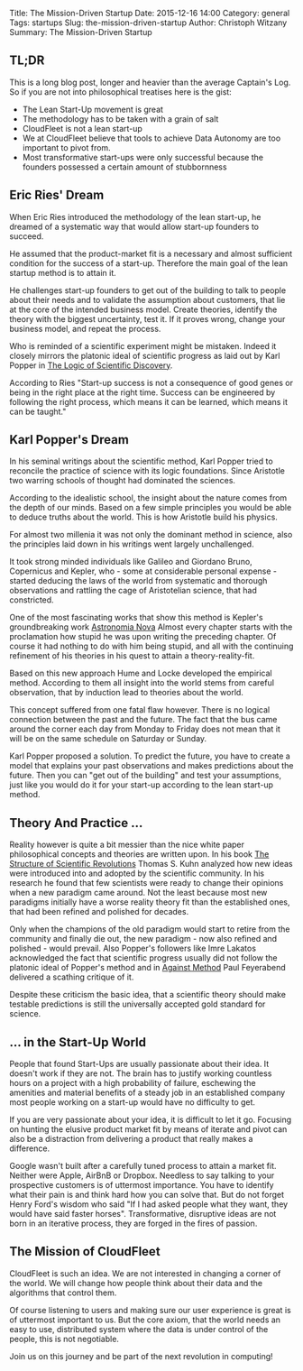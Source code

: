 Title: The Mission-Driven Startup
Date: 2015-12-16 14:00
Category: general
Tags: startups
Slug: the-mission-driven-startup
Author: Christoph Witzany
Summary: The Mission-Driven Startup

## TL;DR

This is a long blog post, longer and heavier than the average Captain's
Log. So if you are not into philosophical treatises here is the gist:

- The Lean Start-Up movement is great
- The methodology has to be taken with a grain of salt
- CloudFleet is not a lean start-up
- We at CloudFleet believe that tools to achieve Data Autonomy are too
  important to pivot from.
- Most transformative start-ups were only successful because the founders
  possessed a certain amount of stubbornness


## Eric Ries' Dream

When Eric Ries introduced the methodology of the lean start-up, he dreamed
of a systematic way that would allow start-up founders to succeed.

He assumed that the product-market fit is a necessary and almost sufficient
condition for the success of a start-up. Therefore the main goal of the
lean startup method is to attain it.

He challenges start-up founders to get out of the building to talk to people
about their needs and to validate the assumption about customers, that lie
at the core of the intended business model. Create theories,
identify the theory with the biggest uncertainty, test it. If it proves
wrong, change your business model, and repeat the process.

Who is reminded of a scientific experiment might be mistaken. Indeed it
closely mirrors the platonic ideal of scientific progress as laid out by
Karl Popper in [The Logic of Scientific Discovery](https://en.wikipedia.org/wiki/The_Logic_of_Scientific_Discovery).

According to Ries "Start-up success is not a consequence of good genes or being
in the right place at the right time. Success can be engineered by following the
right process, which means it can be learned, which means it can be taught."



## Karl Popper's Dream

In his seminal writings about the scientific method, Karl Popper tried to
reconcile the practice of science with its logic foundations. Since
Aristotle two warring schools of thought had dominated the sciences.

According to the idealistic school, the insight about the nature comes from
the depth of our minds. Based on a few simple principles you would be able
to deduce truths about the world. This is how Aristotle build his physics.

For almost two millenia it was not only the dominant method in science,
also the principles laid down in his writings went largely unchallenged.

It took strong minded individuals like Galileo and Giordano Bruno, Copernicus
and Kepler, who - some at considerable personal expense - started deducing
the laws of the world from systematic and thorough observations and rattling
the cage of Aristotelian science, that had constricted.

One of the most fascinating works that show this method is Kepler's
groundbreaking work [Astronomia Nova](https://en.wikipedia.org/wiki/Astronomia_nova)
Almost every chapter starts with the proclamation how stupid he was upon
writing the preceding chapter. Of course it had nothing to do with him being
stupid, and all with the continuing refinement of his theories in his quest
to attain a theory-reality-fit.

Based on this new approach Hume and Locke developed the empirical method.
According to them all insight into the world stems from careful observation,
that by induction lead to theories about the world.

This concept suffered from one fatal flaw however. There is no logical
connection between the past and the future. The fact that the bus
came around the corner each day from Monday to Friday does not mean that it
will be on the same schedule on Saturday or Sunday.

Karl Popper proposed a solution. To predict the future, you have to create a
model that explains your past observations and makes predictions about the
future. Then you can "get out of the building" and test your assumptions,
just like you would do it for your start-up according to the lean start-up
method.

## Theory And Practice ...

Reality however is quite a bit messier than the nice white paper philosophical
concepts and theories are written upon. In his book [The Structure of Scientific
Revolutions](https://en.wikipedia.org/wiki/The_Structure_of_Scientific_Revolutions)
Thomas S. Kuhn analyzed how new ideas were introduced into and adopted by
the scientific community. In his research he found that few scientists
were ready to change their opinions when a new paradigm came around. Not the
least because most new paradigms initially have a worse reality theory fit
than the established ones, that had been refined and polished for decades.

Only when the champions of the old paradigm would start to retire from the
community and finally die out, the new paradigm - now also refined and
polished - would prevail. Also Popper's followers like Imre Lakatos
acknowledged the fact that scientific progress usually did not follow the
platonic ideal of Popper's method and in [Against Method](https://en.wikipedia.org/wiki/Against_Method)
Paul Feyerabend delivered a scathing critique of it.

Despite these criticism the basic idea, that a scientific theory should
make testable predictions is still the universally accepted gold standard
for science.

## ... in the Start-Up World

People that found Start-Ups are usually passionate about their idea. It
doesn't work if they are not. The brain has to justify working countless
hours on a project with a high probability of failure, eschewing the
amenities and material benefits of a steady job in an established company
most people working on a start-up would have no difficulty to get.

If you are very passionate about your idea, it is difficult to let it go.
Focusing on hunting the elusive product market fit by means of iterate
and pivot can also be a distraction from delivering a product that really
makes a difference.

Google wasn't built after a carefully tuned process to attain a market fit.
Neither were Apple, AirBnB or Dropbox. Needless to say talking to your
prospective customers is of uttermost importance. You have to identify what
their pain is and think hard how you can solve that. But do not forget
Henry Ford's wisdom who said "If I had asked people what they want, they
would have said faster horses". Transformative, disruptive ideas are not
born in an iterative process, they are forged in the fires of passion.

## The Mission of CloudFleet

CloudFleet is such an idea. We are not interested in changing a corner of
the world. We will change how people think about their data and the
algorithms that control them.

Of course listening to users and making sure our user experience is great
is of uttermost important to us. But the core axiom, that the world needs
an easy to use, distributed system where the data is under control
of the people, this is not negotiable.

Join us on this journey and be part of the next revolution in computing!
